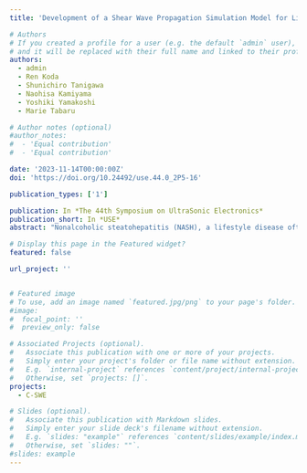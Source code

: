 ```yaml
---
title: 'Development of a Shear Wave Propagation Simulation Model for Liver Viscoelasticity Measurement'

# Authors
# If you created a profile for a user (e.g. the default `admin` user), write the username (folder name) here
# and it will be replaced with their full name and linked to their profile.
authors:
  - admin
  - Ren Koda
  - Shunichiro Tanigawa
  - Naohisa Kamiyama
  - Yoshiki Yamakoshi
  - Marie Tabaru

# Author notes (optional)
#author_notes:
#  - 'Equal contribution'
#  - 'Equal contribution'

date: '2023-11-14T00:00:00Z'
doi: 'https://doi.org/10.24492/use.44.0_2P5-16'

publication_types: ['1']

publication: In *The 44th Symposium on UltraSonic Electronics*
publication_short: In *USE*
abstract: "Nonalcoholic steatohepatitis (NASH), a lifestyle disease often linked to obesity, is highly prevalent and can lead to severe complications such as hepatocellular carcinoma and cirrhosis. Given the association of NASH with liver fibrosis, there is a growing need for noninvasive diagnostic methods to assess liver viscoelasticity. Ultrasound-based measurement of tissue viscoelasticity has been the subject of numerous studies over an extended period. We developed continuous shear wave elastography (C-SWE) for diagnosis on liver fibrosis, which utilizes an external vibrator to excite the shear wave. However, extensive in-vivo experiments are necessary to comprehensively optimize the performance of C-SWE, assess its robustness, and expedite the computation. In this study, we present the development of a Doppler signal simulator for the proposed method, C-SWE. To investigate and enhance the performance of the algorithm, intentional noise was incorporated into the simulator. The simulation process is elaborated upon in the subsequent section, and the results obtained are provided to demonstrate the efficacy of this simulation algorithm. Moreover, we assess the robustness of the algorithm by evaluating its performance under the varying intentional noise conditions."

# Display this page in the Featured widget?
featured: false

url_project: ''


# Featured image
# To use, add an image named `featured.jpg/png` to your page's folder.
#image:
#  focal_point: ''
#  preview_only: false

# Associated Projects (optional).
#   Associate this publication with one or more of your projects.
#   Simply enter your project's folder or file name without extension.
#   E.g. `internal-project` references `content/project/internal-project/index.md`.
#   Otherwise, set `projects: []`.
projects:
  - C-SWE

# Slides (optional).
#   Associate this publication with Markdown slides.
#   Simply enter your slide deck's filename without extension.
#   E.g. `slides: "example"` references `content/slides/example/index.md`.
#   Otherwise, set `slides: ""`.
#slides: example
---
```

